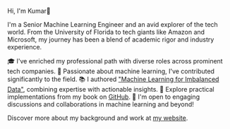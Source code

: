 Hi, I'm Kumar👋

I'm a Senior Machine Learning Engineer and an avid explorer of the tech world. From the University of Florida to
tech giants like Amazon and Microsoft, my journey has been a blend of academic rigor and industry experience.

🎓 I've enriched my professional path with diverse roles across prominent tech companies.
🚀 Passionate about machine learning, I've contributed significantly to the field.
📚 I authored ["Machine Learning for Imbalanced Data"](https://www.amazon.com/Machine-Learning-Imbalanced-Data-imbalanced/dp/1801070830/), combining expertise with actionable insights.
📖 Explore practical implementations from my book on [GitHub](https://github.com/PacktPublishing/Machine-Learning-for-Imbalanced-Data).
📧 I'm open to engaging discussions and collaborations in machine learning and beyond!

Discover more about my background and work at [my website](https://krabhishek.ml/about).
